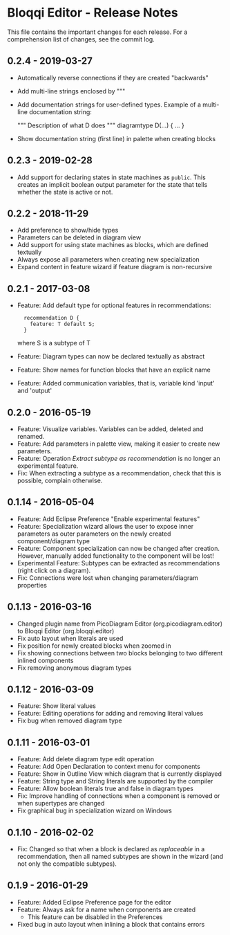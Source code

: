 # Bloqqi Editor - Release Notes

This file contains the important changes for each release. For a comprehension list of changes, see the commit log.

## 0.2.4 - 2019-03-27

- Automatically reverse connections if they are created "backwards"
- Add multi-line strings enclosed by """
- Add documentation strings for user-defined types. Example of a multi-line documentation string:

    """
    Description of what D does
    """
    diagramtype D(...) {
       ...
    }
- Show documentation string (first line) in palette when creating blocks

## 0.2.3 - 2019-02-28

- Add support for declaring states in state machines as `public`.
  This creates an implicit boolean output parameter for the state that tells whether the state is active or not.

## 0.2.2 - 2018-11-29

- Add preference to show/hide types
- Parameters can be deleted in diagram view
- Add support for using state machines as blocks, which are defined textually
- Always expose all parameters when creating new specialization
- Expand content in feature wizard if feature diagram is non-recursive

## 0.2.1 - 2017-03-08

- Feature: Add default type for optional features in recommendations:

        recommendation D {
          feature: T default S;
        }

  where S is a subtype of T
- Feature: Diagram types can now be declared textually as abstract
- Feature: Show names for function blocks that have an explicit name
- Feature: Added communication variables, that is, variable kind 'input' and 'output'

## 0.2.0 - 2016-05-19

- Feature: Visualize variables. Variables can be added, deleted and renamed.
- Feature: Add parameters in palette view, making it easier to create new parameters.
- Feature: Operation *Extract subtype as recommendation* is no longer an experimental feature.
- Fix: When extracting a subtype as a recommendation, check that this is possible, complain otherwise.

## 0.1.14 - 2016-05-04

- Feature: Add Eclipse Preference "Enable experimental features"
- Feature: Specialization wizard allows the user to expose inner parameters as outer parameters on the newly created component/diagram type
- Feature: Component specialization can now be changed after creation. However, manually added functionality to the component will be lost!
- Experimental Feature: Subtypes can be extracted as recommendations (right click on a diagram).
- Fix: Connections were lost when changing parameters/diagram properties

## 0.1.13 - 2016-03-16

- Changed plugin name from PicoDiagram Editor (org.picodiagram.editor) to Bloqqi Editor (org.bloqqi.editor)
- Fix auto layout when literals are used
- Fix position for newly created blocks when zoomed in
- Fix showing connections between two blocks belonging to two different inlined components
- Fix removing anonymous diagram types

## 0.1.12 - 2016-03-09

- Feature: Show literal values
- Feature: Editing operations for adding and removing literal values
- Fix bug when removed diagram type

## 0.1.11 - 2016-03-01

- Feature: Add delete diagram type edit operation
- Feature: Add Open Declaration to context menu for components
- Feature: Show in Outline View which diagram that is currently displayed
- Feature: String type and String literals are supported by the compiler
- Feature: Allow boolean literals true and false in diagram types
- Fix: Improve handling of connections when a component is removed or when supertypes are changed
- Fix graphical bug in specialization wizard on Windows

## 0.1.10 - 2016-02-02

- Fix: Changed so that when a block is declared as *replaceable* in a recommendation, then all named subtypes are shown in the wizard (and not only the compatible subtypes).

## 0.1.9 - 2016-01-29

- Feature: Added Eclipse Preference page for the editor
- Feature: Always ask for a name when components are created
  - This feature can be disabled in the Preferences
- Fixed bug in auto layout when inlining a block that contains errors
